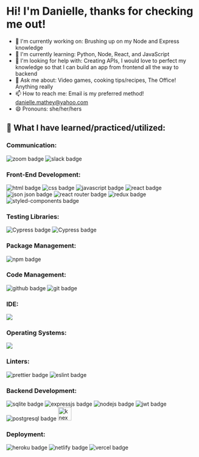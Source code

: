<h1>Hi! I'm Danielle, thanks for checking me out!</h1>

- 🔭 I'm currently working on: Brushing up on my Node and Express knowledge  
- 🌱 I'm currently learning: Python, Node, React, and JavaScript
- 🤔 I'm looking for help with: Creating APIs, I would love to perfect my knowledge so that I can build an app from frontend all the way to backend 
- 💬 Ask me about: Video games, cooking tips/recipes, The Office! Anything really 
- 📫 How to reach me: Email is my preferred method! danielle.mathey@yahoo.com
- 😄 Pronouns: she/her/hers

<h2>🤩 What I have learned/practiced/utilized:</h2> 
    <h3>Communication:</h3>
        <p>
          <img src="https://img.shields.io/badge/Zoom-2D8CFF?style=for-the-badge&logo=zoom&logoColor=white" alt="zoom badge"/>
          <img src="https://img.shields.io/badge/Slack-4A154B?style=for-the-badge&logo=slack&logoColor=white" alt="slack badge"/>
        </p>
    <h3>Front-End Development:</h3>
        <p>
          <img src="https://img.shields.io/badge/HTML5-E34F26?style=for-the-badge&logo=html5&logoColor=white" alt="html badge"/>
          <img src="https://img.shields.io/badge/CSS3-1572B6?style=for-the-badge&logo=css3&logoColor=white" alt="css badge"/>
          <img src="https://img.shields.io/badge/JavaScript-323330?style=for-the-badge&logo=javascript&logoColor=F7DF1E" alt="javascript badge"/>
          <img src="https://img.shields.io/badge/React-20232A?style=for-the-badge&logo=react&logoColor=61DAFB" alt="react badge"/>
          <img src="https://img.shields.io/badge/json-5E5C5C?style=for-the-badge&logo=json&logoColor=white" alt="json json badge"/>
          <img src="https://img.shields.io/badge/React_Router-CA4245?style=for-the-badge&logo=react-router&logoColor=white" alt="react router badge"/>
          <img src="https://img.shields.io/badge/Redux-593D88?style=for-the-badge&logo=redux&logoColor=white" alt="redux badge"/>
          <img src="https://img.shields.io/badge/styled--components-DB7093?style=for-the-badge&logo=styled-components&logoColor=white" alt="styled-components badge"/>
        </p>
   <h3>Testing Libraries:</h3>
        <p>
          <img src="https://img.shields.io/badge/Cypress-17202C?style=for-the-badge&logo=cypress&logoColor=white" alt="Cypress badge"/>
          <img src="https://img.shields.io/badge/Jest-C21325?style=for-the-badge&logo=jest&logoColor=white" alt="Cypress badge"/>
        </p>
   <h3>Package Management:</h3>
        <p>
          <img src="https://img.shields.io/badge/npm-CB3837?style=for-the-badge&logo=npm&logoColor=white" alt="npm badge"/>
        </p>
   <h3>Code Management:</h3>
        <p>
          <img src="https://img.shields.io/badge/GitHub-100000?style=for-the-badge&logo=github&logoColor=white" alt="github badge"/>
          <img src="https://img.shields.io/badge/GIT-E44C30?style=for-the-badge&logo=git&logoColor=white" alt="git badge"/>
        </p>
   <h3> IDE:</h3>
        <p>
          <img src="https://img.shields.io/badge/Visual_Studio-5C2D91?style=for-the-badge&logo=visual%20studio&logoColor=white" />
        </p>
   <h3>Operating Systems:</h3>
        <p>
          <img src="https://img.shields.io/badge/Windows-0078D6?style=for-the-badge&logo=windows&logoColor=white"/>
        </p>
   <h3>Linters:</h3>
        <p>
          <img src="https://img.shields.io/badge/prettier-1A2C34?style=for-the-badge&logo=prettier&logoColor=F7BA3E" alt="prettier badge"/>
          <img src="https://img.shields.io/badge/eslint-3A33D1?style=for-the-badge&logo=eslint&logoColor=white" alt="eslint badge"/>
        </p>
   <h3>Backend Development:</h3>
        <p>
          <img src="https://img.shields.io/badge/SQLite-07405E?style=for-the-badge&logo=sqlite&logoColor=white" alt="sqlite badge"/>
          <img src="https://img.shields.io/badge/Express.js-000000?style=for-the-badge&logo=express&logoColor=white" alt="expressjs badge"/>
          <img src="https://img.shields.io/badge/Node.js-339933?style=for-the-badge&logo=nodedotjs&logoColor=white" alt="nodejs badge"/>
          <img src="https://img.shields.io/badge/JWT-000000?style=for-the-badge&logo=JSON%20web%20tokens&logoColor=white" alt="jwt badge"/>
          <img src="https://img.shields.io/badge/PostgreSQL-316192?style=for-the-badge&logo=postgresql&logoColor=white" alt="postgresql badge"/>
          <img src="https://knexjs.org/assets/images/knex.png" alt="knex badge" height="35px" width="max-content"/>
        </p>
   <h3>Deployment:</h3>
        <p>
          <img src="https://img.shields.io/badge/Heroku-430098?style=for-the-badge&logo=heroku&logoColor=white" alt="heroku badge"/>
          <img src="https://img.shields.io/badge/Netlify-00C7B7?style=for-the-badge&logo=netlify&logoColor=white" alt="netlify badge"/>
          <img src="https://img.shields.io/badge/Vercel-000000?style=for-the-badge&logo=vercel&logoColor=white" alt="vercel badge"/>
        </p>
